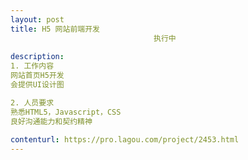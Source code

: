 ```yaml
---                
layout: post       
title: H5 网站前端开发
                                执行中
           
description: 
1. 工作内容
网站首页H5开发
会提供UI设计图

2. 人员要求
熟悉HTML5，Javascript，CSS
良好沟通能力和契约精神
     
contenturl: https://pro.lagou.com/project/2453.html      
---                 
```

